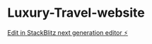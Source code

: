 # Luxury-Travel-website

[Edit in StackBlitz next generation editor ⚡️](https://stackblitz.com/~/github.com/ahmeddiaa4007/Luxury-Travel-website)
